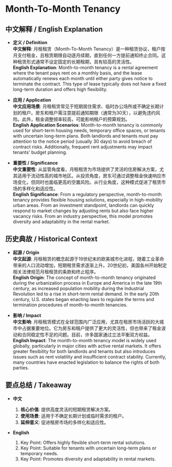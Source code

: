 # Month-To-Month Tenancy

## 中文解释 / English Explanation

* **定义 / Definition**  
  **中文解释**: 月租租赁（Month-To-Month Tenancy）是一种租赁协议，租户按月支付租金，且租赁期限自动逐月续期，直到任何一方提前通知终止合同。这种租赁形式通常不设定固定的长期租期，具有较高的灵活性。  
  **English Explanation**: Month-to-month tenancy is a rental agreement where the tenant pays rent on a monthly basis, and the lease automatically renews each month until either party gives notice to terminate the contract. This type of lease typically does not have a fixed long-term duration and offers high flexibility.

* **应用 / Application**  
  **中文应用场景**: 月租租赁常见于短期居住需求、临时办公场所或不确定长期计划的租户。房东和租户需注意提前通知期限（通常为30天），以避免违约风险。此外，租金调整频率较高，可能影响租户的预算规划。  
  **English Application Scenarios**: Month-to-month tenancy is commonly used for short-term housing needs, temporary office spaces, or tenants with uncertain long-term plans. Both landlords and tenants must pay attention to the notice period (usually 30 days) to avoid breach of contract risks. Additionally, frequent rent adjustments may impact tenants' budget planning.

* **重要性 / Significance**  
  **中文重要性**: 从监管角度看，月租租赁为市场提供了灵活的住房解决方案，尤其适用于流动性高的城市地区。从投资角度，房东可通过调整租金快速响应市场变化，但同时也面临更高的空置风险。从行业角度，这种模式促进了租赁市场的多样化和适应性。  
  **English Significance**: From a regulatory perspective, month-to-month tenancy provides flexible housing solutions, especially in high-mobility urban areas. From an investment standpoint, landlords can quickly respond to market changes by adjusting rents but also face higher vacancy risks. From an industry perspective, this model promotes diversity and adaptability in the rental market.

## 历史典故 / Historical Context

* **起源 / Origin**  
  **中文起源**: 月租租赁的概念起源于19世纪末的欧美城市化进程，随着工业革命带来的人口流动增加，短期租赁需求逐渐上升。20世纪初，美国各州开始制定相关法律规范月租租赁的条款和终止程序。  
  **English Origin**: The concept of month-to-month tenancy originated during the urbanization process in Europe and America in the late 19th century, as increased population mobility during the Industrial Revolution led to a rise in short-term rental demand. In the early 20th century, U.S. states began enacting laws to regulate the terms and termination procedures of month-to-month tenancies.

* **影响 / Impact**  
  **中文影响**: 月租租赁模式在全球范围内广泛应用，尤其在租房市场活跃的大城市中占据重要地位。它为房东和租户提供了更大的灵活性，但也带来了租金波动和合同稳定性不足的问题。目前，许多国家通过立法平衡双方权益。  
  **English Impact**: The month-to-month tenancy model is widely used globally, particularly in major cities with active rental markets. It offers greater flexibility for both landlords and tenants but also introduces issues such as rent volatility and insufficient contract stability. Currently, many countries have enacted legislation to balance the rights of both parties.

## 要点总结 / Takeaway

* **中文**  
  1. **核心价值**:  提供高度灵活的短期租赁解决方案。
  2. **使用场景**:  适用于不确定长期计划或临时需求的租户。
  3. **延伸意义**:  促进租房市场的多样化和适应性。

* **English**  
  1. Key Point: Offers highly flexible short-term rental solutions.
  2. Key Point: Suitable for tenants with uncertain long-term plans or temporary needs.
  3. Key Point: Promotes diversity and adaptability in rental markets.